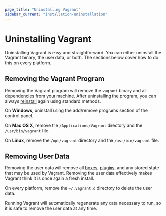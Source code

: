 ```yaml
---
page_title: "Uninstalling Vagrant"
sidebar_current: "installation-uninstallation"
---
```


# Uninstalling Vagrant

Uninstalling Vagrant is easy and straightforward. You can either uninstall
the Vagrant binary, the user data, or both. The sections below cover how to
do this on every platform.

## Removing the Vagrant Program

Removing the Vagrant program will remove the `vagrant` binary and all
dependencies from your machine. After uninstalling the program, you can
always [reinstall](/v2/installation/index.html) again using standard
methods.

On **Windows**, uninstall using the add/remove programs section of
the control panel.

On **Mac OS X**, remove the `/Applications/Vagrant` directory and
the `/usr/bin/vagrant` file.

On **Linux**, remove the `/opt/vagrant` directory and the `/usr/bin/vagrant`
file.

## Removing User Data

Removing the user data will remove all [boxes](/v2/boxes.html),
[plugins](/v2/plugins/index.html), and any stored state that may be used
by Vagrant. Removing the user data effectively makes Vagrant think it
is once again a fresh install.

On every platform, remove the `~/.vagrant.d` directory to delete the
user data.

Running Vagrant will automatically regenerate any data necessary to run,
so it is safe to remove the user data at any time.
